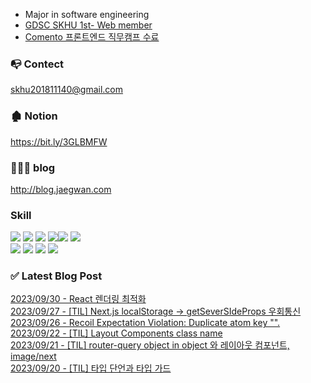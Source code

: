 

* Major in software engineering
* <a href="https://github.com/GDSC-SKHU">GDSC SKHU 1st- Web member</a>
* <a href="https://user-images.githubusercontent.com/50818389/208008419-a0706e72-0ee6-4ab2-957c-deed0abeded4.png">Comento 프론트엔드 직무캠프 수료</a>

### 📭 Contect 
skhu201811140@gmail.com

### 🏚 Notion
https://bit.ly/3GLBMFW

### 👨🏻‍💻 blog
http://blog.jaegwan.com

### Skill
<img src="https://img.shields.io/badge/React-9cf?style=flat-square&logo=react&logoColor=white"/>  <img src="https://img.shields.io/badge/Next.js-000?style=flat-square&logo=next.js&logoColor=white"/> <img src="https://img.shields.io/badge/javascript-yellow?style=flat-square&logo=javascript&logoColor=white"/> 
<img src="https://img.shields.io/badge/typescript-blue?style=flat-square&logo=typescript&logoColor=skyblue"/><img src="https://img.shields.io/badge/redux-white?style=flat-square&logo=redux&logoColor=purple"/>
<img src="https://img.shields.io/badge/styled_components-black?style=flat-square&logo=styledcomponents&logoColor=pink"/>
</br><img src="https://img.shields.io/badge/Spring-green?style=flat-square&logo=Spring&logoColor=white"/>
<img src="https://img.shields.io/badge/recoil-grey?style=flat-square&logo=recoil&logoColor=skyblue"/>
<img src="https://img.shields.io/badge/react_query-black?style=flat-square&logo=reactquery&logoColor=skyblue"/>
<img src="https://img.shields.io/badge/ReactNative-ccf?style=flat-square&logo=react&logoColor=white"/>
### ✅ Latest Blog Post

[2023/09/30 - React 렌더링 최적화](https://kjk5.tistory.com/89) <br/>
[2023/09/27 - [TIL] Next.js localStorage -> getSeverSIdeProps 우회통신](https://kjk5.tistory.com/88) <br/>
[2023/09/26 - Recoil Expectation Violation: Duplicate atom key "".](https://kjk5.tistory.com/87) <br/>
[2023/09/22 - [TIL] Layout Components class name](https://kjk5.tistory.com/86) <br/>
[2023/09/21 - [TIL] router-query object in object 와 레이아웃 컴포넌트, image/next](https://kjk5.tistory.com/85) <br/>
[2023/09/20 - [TIL] 타입 단언과 타입 가드](https://kjk5.tistory.com/84) <br/>
